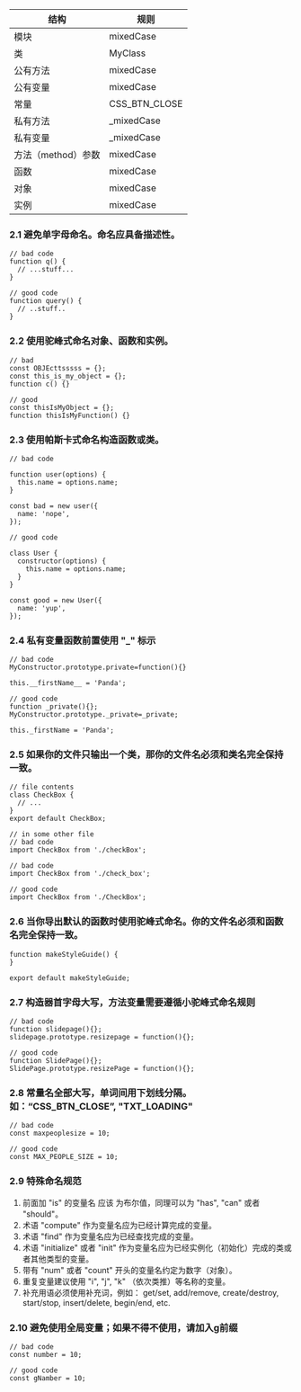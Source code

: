 结构 | 规则
---- | ---
模块 | mixedCase
类 | MyClass
公有方法 | mixedCase
公有变量 | mixedCase
常量 | CSS_BTN_CLOSE
私有方法 | _mixedCase
私有变量 | _mixedCase
方法（method）参数 | mixedCase
函数 | mixedCase
对象 | mixedCase
实例 | mixedCase

### 2.1 避免单字母命名。命名应具备描述性。
```
// bad code
function q() {
  // ...stuff...
}

// good code
function query() {
  // ..stuff..
}
```
### 2.2 使用驼峰式命名对象、函数和实例。
```
// bad
const OBJEcttsssss = {};
const this_is_my_object = {};
function c() {}

// good
const thisIsMyObject = {};
function thisIsMyFunction() {}
```

### 2.3 使用帕斯卡式命名构造函数或类。
```
// bad code

function user(options) {
  this.name = options.name;
}

const bad = new user({
  name: 'nope',
});

// good code

class User {
  constructor(options) {
    this.name = options.name;
  }
}

const good = new User({
  name: 'yup',
});
```

### 2.4 私有变量函数前置使用 "_" 标示
```
// bad code
MyConstructor.prototype.private=function(){}

this.__firstName__ = 'Panda';

// good code
function _private(){};
MyConstructor.prototype._private=_private;

this._firstName = 'Panda';
```

### 2.5 如果你的文件只输出一个类，那你的文件名必须和类名完全保持一致。
```
// file contents
class CheckBox {
  // ...
}
export default CheckBox;

// in some other file
// bad code
import CheckBox from './checkBox';

// bad code
import CheckBox from './check_box';

// good code
import CheckBox from './CheckBox';
```

### 2.6 当你导出默认的函数时使用驼峰式命名。你的文件名必须和函数名完全保持一致。
```
function makeStyleGuide() {
}

export default makeStyleGuide;
```


### 2.7 构造器首字母大写，方法变量需要遵循小驼峰式命名规则
```
// bad code
function slidepage(){};
slidepage.prototype.resizepage = function(){};

// good code
function SlidePage(){};
SlidePage.prototype.resizePage = function(){};
```

### 2.8 常量名全部大写，单词间用下划线分隔。如：“CSS_BTN_CLOSE”, "TXT_LOADING"
```
// bad code
const maxpeoplesize = 10;

// good code
const MAX_PEOPLE_SIZE = 10;
```

### 2.9 特殊命名规范

1. 前面加 "is" 的变量名 应该 为布尔值，同理可以为 "has", "can" 或者 "should"。
2. 术语 "compute" 作为变量名应为已经计算完成的变量。
3. 术语 "find" 作为变量名应为已经查找完成的变量。
4. 术语 "initialize" 或者 "init" 作为变量名应为已经实例化（初始化）完成的类或者其他类型的变量。
5. 带有 "num" 或者 "count" 开头的变量名约定为数字（对象）。
6. 重复变量建议使用 "i", "j", "k" （依次类推）等名称的变量。
7. 补充用语必须使用补充词，例如： get/set, add/remove, create/destroy, start/stop, insert/delete, begin/end, etc.

### 2.10 避免使用全局变量；如果不得不使用，请加入g前缀
```
// bad code
const number = 10;

// good code
const gNamber = 10;
```



